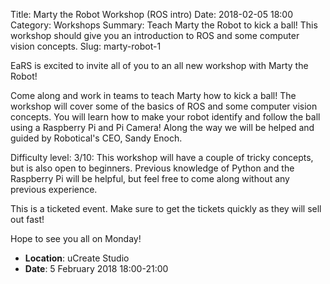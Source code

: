 Title: Marty the Robot Workshop (ROS intro)
Date: 2018-02-05 18:00
Category: Workshops
Summary: Teach Marty the Robot to kick a ball! This workshop should give you an introduction to ROS and some computer vision concepts.
Slug: marty-robot-1

EaRS is excited to invite all of you to an all new workshop with Marty the Robot!

Come along and work in teams to teach Marty how to kick a ball! The workshop will cover some of the basics of ROS and some computer vision concepts. You will learn how to make your robot identify and follow the ball using a Raspberry Pi and Pi Camera! Along the way we will be helped and guided by Robotical's CEO, Sandy Enoch.

Difficulty level: 3/10: This workshop will have a couple of tricky concepts, but is also open to beginners. Previous knowledge of Python and the Raspberry Pi will be helpful, but feel free to come along without any previous experience.

This is a ticketed event. Make sure to get the tickets quickly as they will sell out fast!

Hope to see you all on Monday!

 - **Location**: uCreate Studio
 - **Date**: 5 February 2018 18:00-21:00
